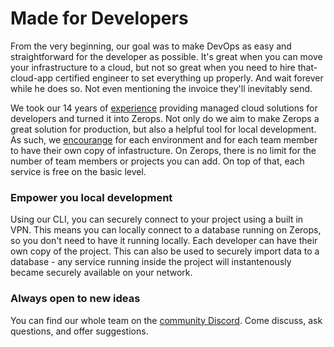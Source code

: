 # Made for Developers

From the very beginning, our goal was to make DevOps as easy and straightforward for the developer as possible. It's great when you can move your infrastructure to a cloud, but not so great when you need to hire that-cloud-app certified engineer to set everything up properly. And wait forever while he does so. Not even mentioning the invoice they'll inevitably send.

We took our 14 years of [experience]() providing managed cloud solutions for developers and turned it into Zerops. Not only do we aim to make Zerops a great solution for production, but also a helpful tool for local development. As such, we [encourange]() for each environment and for each team member to have their own copy of infastructure. On Zerops, there is no limit for the number of team members or projects you can add. On top of that, each service is free on the basic level.

### Empower you local development

Using our CLI, you can securely connect to your project using a built in VPN. This means you can locally connect to a database running on Zerops, so you don't need to have it running locally. Each developer can have their own copy of the project. This can also be used to securely import data to a database - any service running inside the project will instantenously became securely available on your network.


### Always open to new ideas

You can find our whole team on the [community Discord](). Come discuss, ask questions, and offer suggestions.

